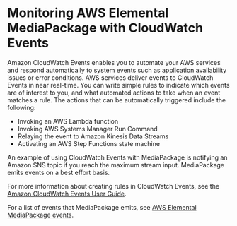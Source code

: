 # Monitoring AWS Elemental MediaPackage with CloudWatch Events<a name="monitoring-cloudwatch-events"></a>

Amazon CloudWatch Events enables you to automate your AWS services and respond automatically to system events such as application availability issues or error conditions\. AWS services deliver events to CloudWatch Events in near real\-time\. You can write simple rules to indicate which events are of interest to you, and what automated actions to take when an event matches a rule\. The actions that can be automatically triggered include the following:
+ Invoking an AWS Lambda function
+ Invoking AWS Systems Manager Run Command
+ Relaying the event to Amazon Kinesis Data Streams
+ Activating an AWS Step Functions state machine

An example of using CloudWatch Events with MediaPackage is notifying an Amazon SNS topic if you reach the maximum stream input\. MediaPackage emits events on a best effort basis\.

For more information about creating rules in CloudWatch Events, see the [Amazon CloudWatch Events User Guide](https://docs.aws.amazon.com/AmazonCloudWatch/latest/events/)\.

For a list of events that MediaPackage emits, see [AWS Elemental MediaPackage events](cloudwatch-events-example.md)\.